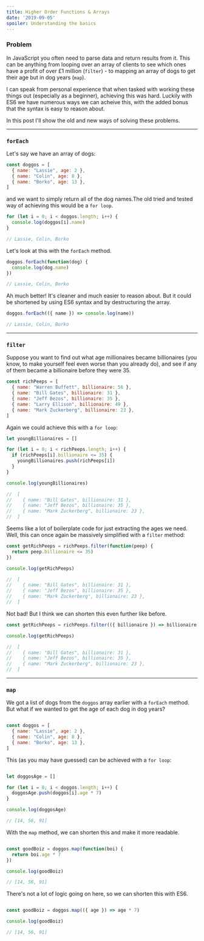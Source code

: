 ```yaml
---
title: Higher Order Functions & Arrays
date: '2019-09-05'
spoiler: Understanding the basics
---
```


### Problem
In JavaScript you often need to parse data and return results from it. This can be anything from looping over an array of clients to see which ones have a profit of over £1 million (`filter`) - to mapping an array of dogs to get their age but in dog years (`map`). 
 
I can speak from personal experience that when tasked with working these things out (especially as a beginner), achieving this was hard. Luckily with ES6 we have numerous ways we can acheive this, with the added bonus that the syntax is easy to reason about. 

In this post I'll show the old and new ways of solving these problems. 

---
### `forEach`
Let's say we have an array of dogs: 

```jsx
const doggos = [
  { name: "Lassie", age: 2 },
  { name: "Colin", age: 8 },
  { name: "Borko", age: 13 },
]
```
and we want to simply return all of the dog names.The old tried and tested way of achieving this would be a `for loop`. 

```jsx
for (let i = 0; i < doggos.length; i++) {
  console.log(doggos[i].name)
}

// Lassie, Colin, Borko
```
Let's look at this with the `forEach` method. 

```jsx
doggos.forEach(function(dog) {
  console.log(dog.name)
})

// Lassie, Colin, Borko
```

Ah much better! It's cleaner and much easier to reason about. But it could be shortened by using ES6 syntax and by destructuring the array. 

```jsx
doggos.forEach(({ name }) => console.log(name))

// Lassie, Colin, Borko
```

---

### `filter`
Suppose you want to find out what age millionaires became billionaires (you know, to make yourself feel even worse than you already do), and see if any of them became a billionaire before they were 35. 

```jsx
const richPeeps = [
  { name: "Warren Buffett", billionaire: 56 },
  { name: "Bill Gates", billionaire: 31 },
  { name: "Jeff Bezos", billionaire: 35 },
  { name: "Larry Ellison", billionaire: 49 },
  { name: "Mark Zuckerberg", billionaire: 23 },
]
```
Again we could achieve this with a `for loop`: 

```jsx
let youngBillionaires = []

for (let i = 0; i < richPeeps.length; i++) {
  if (richPeeps[i].billionaire <= 35) {
    youngBillionaires.push(richPeeps[i])
  }  
}

console.log(youngBillionaires)

//  [
//    { name: "Bill Gates", billionaire: 31 },
//    { name: "Jeff Bezos", billionaire: 35 },
//    { name: "Mark Zuckerberg", billionaire: 23 },
//  ]
```
Seems like a lot of boilerplate code for just extracting the ages we need. Well, this can once again be massively simplified with a `filter` method: 

```jsx
const getRichPeeps = richPeeps.filter(function(peep) {
  return peep.billionaire <= 35)
})

console.log(getRichPeeps)

//  [
//    { name: "Bill Gates", billionaire: 31 },
//    { name: "Jeff Bezos", billionaire: 35 },
//    { name: "Mark Zuckerberg", billionaire: 23 },
//  ]
```
Not bad! But I think we can shorten this even further like before. 

```jsx
const getRichPeeps = richPeeps.filter(({ billionaire }) => billionaire <= 35)

console.log(getRichPeeps)

//  [
//    { name: "Bill Gates", billionaire: 31 },
//    { name: "Jeff Bezos", billionaire: 35 },
//    { name: "Mark Zuckerberg", billionaire: 23 },
//  ]
```

---

### `map`
We got a list of dogs from the `doggos` array earlier with a `forEach` method. But what if we wanted to get the age of each dog in dog years? 

```jsx

const doggos = [
  { name: "Lassie", age: 2 },
  { name: "Colin", age: 8 },
  { name: "Borko", age: 13 },
]

```

This (as you may have guessed) can be achieved with a `for loop`: 

```jsx

let doggosAge = []

for (let i = 0; i < doggos.length; i++) {
  doggosAge.push(doggos[i].age * 7)
}

console.log(doggosAge)

// [14, 56, 91]
```

With the `map` method, we can shorten this and make it more readable. 

```jsx

const goodBoiz = doggos.map(function(boi) {
  return boi.age * 7
})

console.log(goodBoiz)

// [14, 56, 91]
```

There's not a lot of logic going on here, so we can shorten this with ES6.

```jsx

const goodBoiz = doggos.map(({ age }) => age * 7)

console.log(goodBoiz)

// [14, 56, 91]
```
